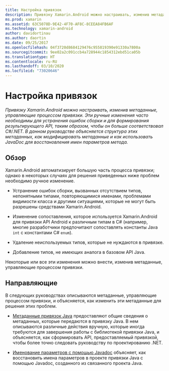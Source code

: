 ```yaml
---
title: Настройка привязок
description: Привязку Xamarin.Android можно настраивать, изменив метаданные, управляющие процессом привязки. Эти ручные изменения часто необходимы для устранения ошибок сборки и для формирования результирующего API, таким образом, чтобы он больше соответствовал C#/.NET. В данном руководстве объясняется структура этих метаданных, как модифицировать метаданные и как использовать JavaDoc для восстановления имен параметров метода.
ms.prod: xamarin
ms.assetid: 63C5078D-9E42-4F70-AF8C-8CEEA84FB6AF
ms.technology: xamarin-android
author: davidortinau
ms.author: daortin
ms.date: 09/25/2017
ms.openlocfilehash: 04f3720d8684129476c955819390e91330a7800a
ms.sourcegitcommit: 9ee02a2c091ccb4a728944c1854312ebd51ca05b
ms.translationtype: HT
ms.contentlocale: ru-RU
ms.lasthandoff: 03/10/2020
ms.locfileid: "73020646"
---
```

# <a name="customizing-bindings"></a>Настройка привязок

_Привязку Xamarin.Android можно настраивать, изменив метаданные, управляющие процессом привязки. Эти ручные изменения часто необходимы для устранения ошибок сборки и для формирования результирующего API, таким образом, чтобы он больше соответствовал C#/.NET. В данном руководстве объясняется структура этих метаданных, как модифицировать метаданные и как использовать JavaDoc для восстановления имен параметров метода._

## <a name="overview"></a>Обзор

Xamarin.Android автоматизирует большую часть процесса привязки; однако в некоторых случаях для решения приведенных ниже проблем необходимо ручное изменение.

- Устранение ошибок сборки, вызванных отсутствием типов, непонятными типами, повторяющимися именами, проблемами видимости класса и другими ситуациями, которые не могут быть разрешены средствами Xamarin.Android. 

- Изменение сопоставления, которое используется Xamarin.Android для привязки API Android к различным типам в C# (например, многие разработчики предпочитают сопоставлять константы Java `int` с константами C# `enum`).

- Удаление неиспользуемых типов, которые не нуждаются в привязке. 

- Добавление типов, не имеющих аналога в базовом API Java. 

Некоторые или все эти изменения можно внести, изменив метаданные, управляющие процессом привязки.

## <a name="guides"></a>Направляющие

В следующих руководствах описываются метаданные, управляющие процессом привязки, и объясняется, как изменить эти метаданные для решения этих проблем.

- [Метаданные привязок Java](~/android/platform/binding-java-library/customizing-bindings/java-bindings-metadata.md) предоставляют общие сведения о метаданных, которые передаются в привязку Java.
    В нем описываются различные действия вручную, которые иногда требуются для завершения работы с библиотекой привязки Java, и объясняется, как сформировать API, предоставляемый привязкой, чтобы более точно следовать руководству по проектированию .NET.

- [Именование параметров с помощью Javadoc](~/android/platform/binding-java-library/customizing-bindings/naming-parameters-with-javadoc.md) объясняет, как восстановить имена параметров в проекте привязки Java с помощью Javadoc, созданного из связанного проекта Java.
